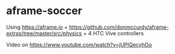 # aframe-soccer

Using https://aframe.io + https://github.com/donmccurdy/aframe-extras/tree/master/src/physics + 4 HTC Vive controllers

Video on https://www.youtube.com/watch?v=jUPIQecyhOo
